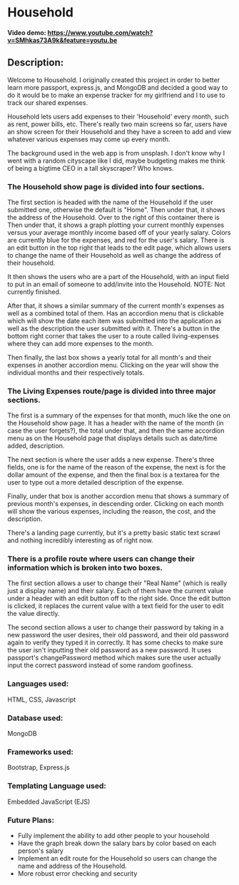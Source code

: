 # Household

#### Video demo: https://www.youtube.com/watch?v=SMhkas73A9k&feature=youtu.be

## Description:
Welcome to Household. I originally created this project in order to better learn more passport, express.js, and MongoDB and decided a good way to do it would be to make
an expense tracker for my girlfriend and I to use to track our shared expenses.

Household lets users add expenses to their 'Household' every month, such as rent, power bills, etc. There's really two main screens so far, users have an show screen for their Household and they have a screen to add and view whatever various expenses may come up every month. 

The background used in the web app is from unsplash. I don't know why I went with a random cityscape like I did, maybe budgeting makes me think of being a bigtime CEO in a tall skyscraper? Who knows.

### The Household show page is divided into four sections.

The first section is headed with the name of the Household if the user submitted one, otherwise the default is "Home". Then under that, it shows the address of the Household. Over to the right of this container there is Then under that, it shows a graph plotting your current monthly expenses versus your average monthly income based off of your yearly salary. Colors are currently blue for the expenses, and red for the user's salary. There is an edit button in the top right that leads to the edit page, which allows users to change the name of their Household as well as change the address of their household.

It then shows the users who are a part of the Household, with an input field to put in an email of someone to add/invite into the Household. NOTE: Not currently finished.

After that, it shows a similar summary of the current month's expenses as well as a combined total of them. Has an accordion menu that is clickable which will show the date each item was submitted into the application as well as the description the user submitted with it. There's a button in the bottom right corner that takes the user to a route called living-expenses where they can add more expenses to the month.

Then finally, the last box shows a yearly total for all month's and their expenses in another accordion menu. Clicking on the year will show the individual months and their respectively totals.

### The Living Expenses route/page is divided into three major sections.

The first is a summary of the expenses for that month, much like the one on the Household show page. It has a header with the name of the month (in case the user forgets?), the total under that, and then the same accordion menu as on the Household page that displays details such as date/time added, description.

The next section is where the user adds a new expense. There's three fields, one is for the name of the reason of the expense, the next is for the dollar amount of the expense, and then the final box is a textarea for the user to type out a more detailed description of the expense.

Finally, under that box is another accordion menu that shows a summary of previous month's expenses, in descending order. Clicking on each month will show the various expenses, including the reason, the cost, and the description.

There's a landing page currently, but it's a pretty basic static text scrawl and nothing incredibly interesting as of right now. 

### There is a profile route where users can change their information which is broken into two boxes.

The first section allows a user to change their "Real Name" (which is really just a display name) and their salary. Each of them have the current value under a header with an edit button off to the right side. Once the edit button is clicked, it replaces the current value with a text field for the user to edit the value directly.

The second section allows a user to change their password by taking in a new password the user desires, their old password, and their old password again to verify they typed it in correctly. It has some checks to make sure the user isn't inputting their old password as a new password. It uses passport's changePassword method which makes sure the user actually input the correct password instead of some random goofiness.

### Languages used:
HTML, CSS, Javascript
### Database used:
MongoDB
### Frameworks used:
Bootstrap, Express.js
### Templating Language used:
Embedded JavaScript (EJS)

### Future Plans:
- Fully implement the ability to add other people to your household
- Have the graph break down the salary bars by color based on each person's salary
- Implement an edit route for the Household so users can change the name and address of the Household.
- More robust error checking and security